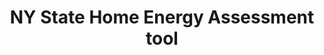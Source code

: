 ---
title: NY State Home Energy Assessment tool
url: 'https://stars.nyserdagreenny.org/'
countries:
  - us
categories:
  - 6ad9cfc5-eac0-455e-9ad0-f537896373ba
tags:
  - home-owner
description: >-
  Get a home energy audit and receive tools, resources, and aid to upgrade your
  home to be more energy efficient.
image: null
blueprint: action

---